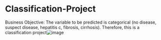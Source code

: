 # Classification-Project
Business Objective:
                    The variable to be predicted is categorical (no disease, suspect disease, hepatitis c, fibrosis, cirrhosis). Therefore, this is a classification project![image](https://user-images.githubusercontent.com/111124504/222900602-ab692f31-1f68-441a-91fb-0a9e293290eb.png)
